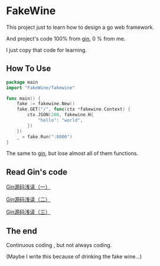 # FakeWine
This project just to learn how to design a go web framework.

And project's code 100% from [gin](https://github.com/gin-gonic/gin), 0 % from me.

I just copy that code for learning.

## How To Use
```go
package main
import "FakeWine/fakewine"

func main() {
	fake := fakewine.New()
	fake.GET("/", func(ctx *fakewine.Context) {
		ctx.JSON(200, fakewine.H{
			"hello": "world",
		})
	})
	_ = fake.Run(":8000")
}
```

The same to [gin](https://github.com/gin-gonic/gin), but lose almost all of them functions.

## Read Gin's code
[Gin源码浅读（一）](https://www.noqaqs.cn/entry/read?id=b1871e83ed2d4def5905b641ba25b5d7)

[Gin源码浅读（二）](https://www.noqaqs.cn/entry/read?id=9ef2e814883a4bf34c5a1fb1d7e2674d)

[Gin源码浅读（三）](https://www.noqaqs.cn/entry/read?id=fd7671a7466f4e8a56d9e0b915c608db)

## The end
Continuous coding , but not always coding.

(Maybe I write this because of drinking the fake wine...)